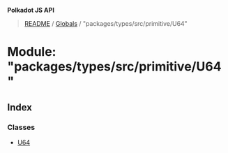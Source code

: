 **Polkadot JS API**

> [README](../README.md) / [Globals](../globals.md) / "packages/types/src/primitive/U64"

# Module: "packages/types/src/primitive/U64"

## Index

### Classes

* [U64](../classes/_packages_types_src_primitive_u64_.u64.md)
